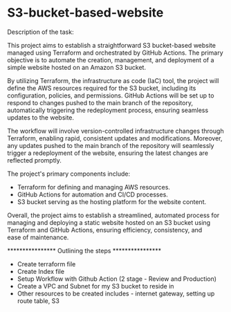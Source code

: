 # S3-bucket-based-website


Description of the task: 

This project aims to establish a straightforward S3 bucket-based website managed using Terraform and orchestrated by GitHub Actions. The primary objective is to automate the creation, management, and deployment of a simple website hosted on an Amazon S3 bucket. 

By utilizing Terraform, the infrastructure as code (IaC) tool, the project will define the AWS resources required for the S3 bucket, including its configuration, policies, and permissions. GitHub Actions will be set up to respond to changes pushed to the main branch of the repository, automatically triggering the redeployment process, ensuring seamless updates to the website.

The workflow will involve version-controlled infrastructure changes through Terraform, enabling rapid, consistent updates and modifications. Moreover, any updates pushed to the main branch of the repository will seamlessly trigger a redeployment of the website, ensuring the latest changes are reflected promptly.

The project's primary components include:

- Terraform for defining and managing AWS resources.
- GitHub Actions for automation and CI/CD processes.
- S3 bucket serving as the hosting platform for the website content.

Overall, the project aims to establish a streamlined, automated process for managing and deploying a static website hosted on an S3 bucket using Terraform and GitHub Actions, ensuring efficiency, consistency, and ease of maintenance.


**************** Outlining the steps ****************
- Create terraform file
- Create Index file
- Setup Workflow with Github Action (2 stage - Review and Production)
- Create a VPC and Subnet for my S3 bucket to reside in
- Other resources to be created includes - internet gateway, setting up route table, S3
